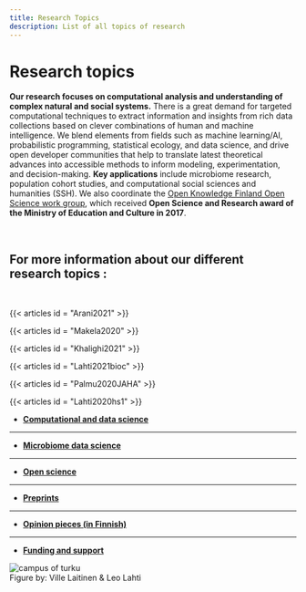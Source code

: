 ```yaml
---
title: Research Topics
description: List of all topics of research
---
```


<link href="/css/style.research.css" rel="stylesheet">

<div class="research-container">
  <div class="research-text">

Research topics
===============

**Our research focuses on computational analysis and understanding of complex natural and social systems.** There is a great demand for targeted computational techniques to extract information and insights from rich data collections based on clever combinations of human and machine intelligence. We blend elements from fields such as machine learning/AI, probabilistic programming, statistical ecology, and data science, and drive open developer communities that help to translate latest theoretical advances into accessible methods to inform modeling, experimentation, and decision-making. **Key applications** include microbiome research, population cohort studies, and computational social sciences and humanities (SSH). We also coordinate the [Open Knowledge Finland Open Science work group](https://fi.okfn.org/wg/openscience/), which received **Open Science and Research award of the Ministry of Education and Culture in 2017**.

<br/>

For more information about our different research topics : 
-------
<br/>

<!--
INFO: How to use bibliography shortcodes

You can output the whole bibliography by inserting
{{< articles id >}}
to your .md page.

Alternatively, you can output individual items by inserting
{{< articles id = "Arani2021" >}}
to your .md page.
-->


{{< articles id = "Arani2021" >}}

{{< articles id = "Makela2020" >}}

{{< articles id = "Khalighi2021" >}}

{{< articles id = "Lahti2021bioc" >}}

{{< articles id = "Palmu2020JAHA" >}}

{{< articles id = "Lahti2020hs1" >}}


- [**Computational and data science**](/research/computational-humanities)  
 ---------------
- [**Microbiome data science**](/research/microbiome-data-science)  
 ---------------

- [**Open science**](/research/open-science)  
 ---------------

- [**Preprints**](/research/preprints)  
 ---------------

- [**Opinion pieces (in Finnish)**](/research/opinion-pieces)  
 ---------------

- [**Funding and support**](/research/funding-and-support)  

</div>

  <div class="research-picture">
    <img alt="campus of turku" src="../img/carousel/houp.png" class="figure-research"/>
    <figcaption class="caption"> Figure by: Ville Laitinen & Leo Lahti </figcaption>
  </div>
</div>
